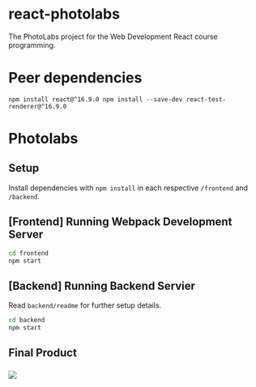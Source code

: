 # react-photolabs

The PhotoLabs project for the Web Development React course programming.

# Peer dependencies

`npm install react@^16.9.0
npm install --save-dev react-test-renderer@^16.9.0`

# Photolabs

## Setup

Install dependencies with `npm install` in each respective `/frontend` and `/backend`.

## [Frontend] Running Webpack Development Server

```sh
cd frontend
npm start
```

## [Backend] Running Backend Servier

Read `backend/readme` for further setup details.

```sh
cd backend
npm start
```

## Final Product

### ![](https://github.com/Lala0419/photolabs-starter/blob/main/frontend/src/assets/photolabs.gif)
